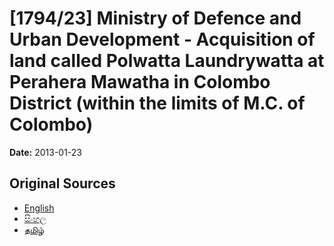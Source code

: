 # [1794/23] Ministry of Defence and Urban Development - Acquisition of land called Polwatta Laundrywatta at Perahera Mawatha in Colombo District (within the limits of M.C. of Colombo)

**Date:** 2013-01-23

## Original Sources

- [English](https://documents.gov.lk/view/extra-gazettes/2013/1/1794-23_E.pdf)
- [සිංහල](https://documents.gov.lk/view/extra-gazettes/2013/1/1794-23_S.pdf)
- [தமிழ்](https://documents.gov.lk/view/extra-gazettes/2013/1/1794-23_T.pdf)
